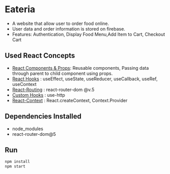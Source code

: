 # Eateria 

* A website that allow user to order food online. 
* User data and order information is stored on firebase. 
* Features: Authentication, Display Food Menu,Add Item to Cart, Checkout Cart

<!-- * Visit: **[Live Demo](https://movieshub-f5945.web.app/)** -->

## Used React Concepts
* [React Components & Props](https://reactjs.org/docs/components-and-props.html): Reusable components, Passing data through parent to child component using props.
* [React Hooks](https://reactjs.org/docs/hooks-intro.html) : useEffect, useState, useReducer, useCallback, useRef, useContext
* [React-Routing](https://reactrouter.com/) : react-router-dom @v.5
* [Custom Hooks](https://reactjs.org/docs/hooks-custom.html) : use-http
* [React-Context](https://reactjs.org/docs/context.html) : React.createContext, Context.Provider


## Dependencies Installed
* node_modules
* react-router-dom@5

  
## Run

   ```bash 
   npm install
   npm start
   ```
